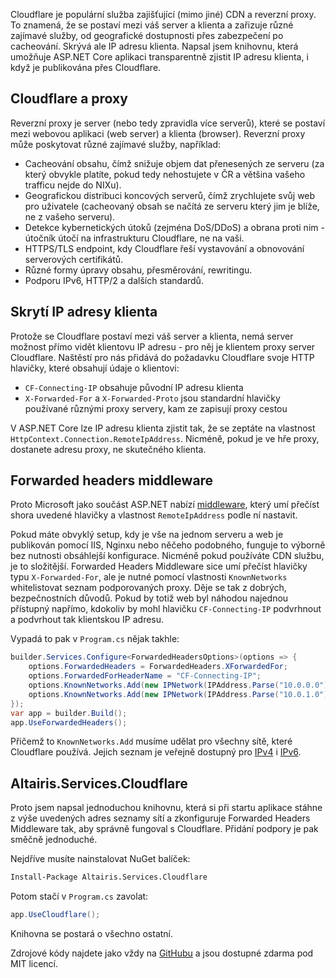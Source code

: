 <!-- dcterms:title = Jak zkonfigurovat Cloudflare proxy v ASP.NET -->
<!-- dcterms:abstract = Cloudflare je populární služba zajišťující (mimo jiné) CDN a reverzní proxy. To znamená, že se postaví mezi váš server a klienta a zařizuje různé zajímavé služby, od geografické dostupnosti přes zabezpečení po cacheování. Skrývá ale IP adresu klienta. Napsal jsem knihovnu, která umožňuje ASP.NET Core aplikaci transparentně zjistit IP adresu klienta, i když je publikována přes Cloudflare. -->
<!-- dcterms:creator = Michal Altair Valášek -->
<!-- x4w:coverUrl = /cover-pictures/20220904-cloudflare.png -->
<!-- x4w:coverCredits = Midjourney AI -->
<!-- x4w:pictureUrl = /perex-pictures/logo-cloudflare.svg -->
<!-- x4w:pictureWidth = 150 -->
<!-- x4w:pictureHeight = 150 -->
<!-- x4w:category = IT -->
<!-- dcterms:dateAccepted = 2022-09-04 -->

Cloudflare je populární služba zajišťující (mimo jiné) CDN a reverzní proxy. To znamená, že se postaví mezi váš server a klienta a zařizuje různé zajímavé služby, od geografické dostupnosti přes zabezpečení po cacheování. Skrývá ale IP adresu klienta. Napsal jsem knihovnu, která umožňuje ASP.NET Core aplikaci transparentně zjistit IP adresu klienta, i když je publikována přes Cloudflare.

## Cloudflare a proxy

Reverzní proxy je server (nebo tedy zpravidla více serverů), které se postaví mezi webovou aplikaci (web server) a klienta (browser). Reverzní proxy může poskytovat různé zajímavé služby, například:

* Cacheování obsahu, čímž snižuje objem dat přenesených ze serveru (za který obvykle platíte, pokud tedy nehostujete v ČR a většina vašeho trafficu nejde do NIXu).
* Geografickou distribuci koncových serverů, čímž zrychlujete svůj web pro uživatele (cacheovaný obsah se načítá ze serveru který jim je blíže, ne z vašeho serveru).
* Detekce kybernetických útoků (zejména DoS/DDoS) a obrana proti nim - útočník útočí na infrastrukturu Cloudflare, ne na vaši.
* HTTPS/TLS endpoint, kdy Cloudflare řeší vystavování a obnovování serverových certifikátů.
* Různé formy úpravy obsahu, přesměrování, rewritingu.
* Podporu IPv6, HTTP/2 a dalších standardů.

## Skrytí IP adresy klienta

Protože se Cloudflare postaví mezi váš server a klienta, nemá server možnost přímo vidět klientovu IP adresu - pro něj je klientem proxy server Cloudflare. Naštěstí pro nás přidává do požadavku Cloudflare svoje HTTP hlavičky, které obsahují údaje o klientovi:

* `CF-Connecting-IP` obsahuje původní IP adresu klienta
* `X-Forwarded-For` a `X-Forwarded-Proto` jsou standardní hlavičky používané různými proxy servery, kam ze zapisují proxy cestou

V ASP.NET Core lze IP adresu klienta zjistit tak, že se zeptáte na vlastnost `HttpContext.Connection.RemoteIpAddress`. Nicméně, pokud je ve hře proxy, dostanete adresu proxy, ne skutečného klienta.

## Forwarded headers middleware

Proto Microsoft jako součást ASP.NET nabízí [middleware](https://docs.microsoft.com/en-us/aspnet/core/host-and-deploy/proxy-load-balancer?view=aspnetcore-6.0), který umí přečíst shora uvedené hlavičky a vlastnost `RemoteIpAddress` podle ní nastavit.

Pokud máte obvyklý setup, kdy je vše na jednom serveru a web je publikován pomocí IIS, Nginxu nebo něčeho podobného, funguje to výborně bez nutnosti obsáhlejší konfigurace. Nicméně pokud používáte CDN službu, je to složitější. Forwarded Headers Middleware sice umí přečíst hlavičky typu `X-Forwarded-For`, ale je nutné pomocí vlastnosti `KnownNetworks` whitelistovat seznam podporovaných proxy. Děje se tak z dobrých, bezpečnostních důvodů. Pokud by totiž web byl náhodou najednou přístupný napřímo, kdokoliv by mohl hlavičku `CF-Connecting-IP` podvrhnout a podvrhout tak klientskou IP adresu.

Vypadá to pak v `Program.cs` nějak takhle:

```cs
builder.Services.Configure<ForwardedHeadersOptions>(options => {
    options.ForwardedHeaders = ForwardedHeaders.XForwardedFor;
    options.ForwardedForHeaderName = "CF-Connecting-IP";
    options.KnownNetworks.Add(new IPNetwork(IPAddress.Parse("10.0.0.0"), 24));
    options.KnownNetworks.Add(new IPNetwork(IPAddress.Parse("10.0.1.0"), 24));
});
var app = builder.Build();
app.UseForwardedHeaders();
```

Přičemž to `KnownNetworks.Add` musíme udělat pro všechny sítě, které Cloudflare používá. Jejich seznam je veřejně dostupný pro [IPv4](https://www.cloudflare.com/ips-v4) i [IPv6](https://www.cloudflare.com/ips-v6).

## Altairis.Services.Cloudflare

Proto jsem napsal jednoduchou knihovnu, která si při startu aplikace stáhne z výše uvedených adres seznamy sítí a zkonfiguruje Forwarded Headers Middleware tak, aby správně fungoval s Cloudflare. Přidání podpory je pak směčně jednoduché.

Nejdříve musíte nainstalovat NuGet balíček:

```ps
Install-Package Altairis.Services.Cloudflare
```

Potom stačí v `Program.cs` zavolat:

```cs
app.UseCloudflare();
```

Knihovna se postará o všechno ostatní.

Zdrojové kódy najdete jako vždy na [GitHubu](https://github.com/ridercz/Altairis.Services.Cloudflare) a jsou dostupné zdarma pod MIT licencí.